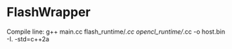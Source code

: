 # FlashWrapper
Compile line: g++ main.cc flash_runtime/*.cc opencl_runtime/*.cc -o host.bin -I.  -std=c++2a
